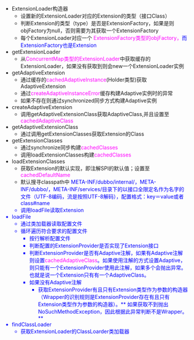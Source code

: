 - ExtensionLoader构造器
    - 设置新的ExtensionLoader对应的Extension的类型（接口Class）
    - 判断Extension的类型（type）是否是ExtensionFactory，如果是则objFactory为null，否则需要为其获取一个ExtensionFactory
    - 每个ExtensionLoader对应一个
    <font color=magenta>ExtensionFactory类型的objFactory，</font><font color=blue>而ExtensionFactory也是Extension</font>
- getExtensionLoader
    - 从<font color=magenta>ConcurrentMap类型的ExtensionLoader</font>中获取缓存的ExtensionLoader，如果没有获取到则会new一个ExtensionLoader实例
- getAdaptiveExtension
    - 通过缓存的<font color=magenta>cachedAdaptiveInstance</font>(Holder类型)获取AdaptiveExtension
    - 通过<font color=magenta>createAdaptiveInstanceError</font>缓存构建Adaptive实例时的异常
    - 如果不存在则通过synchronized同步方式构建Adaptive实例
- createAdaptiveExtension
    - 调用getAdaptiveExtensionClass获取AdaptiveClass,并且设置至<font color=magenta>cachedAdaptiveClass</font>
- getAdaptiveExtensionClass
    - 通过调用getExtensionClasses获取Extension的Class
- getExtensionClasses
    - 通过synchronize同步构建<font color=magenta>cachedClasses</font>
    - 调用loadExtensionClasses构建<font color=magenta>cachedClasses</font>
- loadExtensionClasses
    - 获取Extension的默认实现，即注解SPI的默认值；设置至<font color=magenta>cachedDefaultName</font>
    - 默认搜寻classpath中<font color=blue> META-INF/dubbo/internal/，META-INF/dubbo/，META-INF/services/目录下的以接口全限定名作为名字的文件（UTF-8编码，流是按照UTF-8解码），配置格式：key＝value或者class#name
    - 调用loadFile读取Extension
- loadFile
    - 通过类加载器读取配置文件
    - 循环遍历符合要求的配置文件
        - 按行解析配置文件
        - 判断配置的ExtensionProvider是否实现了Extension接口
        - 判断ExtensionProvider是否有Adaptive注解，如果有Adaptive注解则设置<font color=magenta>cachedAdaptiveClass</font>。如果使用注解的方式设置Adaptive，则只能有一个ExtensionProvider使用此注解，如果多个会抛出异常。<font color=blue>也就是说一个Extension只有有一个AdaptiveClass。</font>
        - 如果没有Adaptive注解
            - 获取ExtensionProvider有且只有Extension类型作为参数的构造器（Wrapper的识别规则是ExtensionProvider存在有且只有Extension类型作为参数的构造器）。** 如果获取不到抛出NoSuchMethodException，因此根据此异常判断不是Wrapper。 **
- findClassLoader
    - 获取ExtensionLoader的ClassLoarder类加载器
